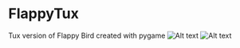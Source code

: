 # FlappyTux
Tux version of Flappy Bird created with pygame
![Alt text](https://user-images.githubusercontent.com/60759402/87735785-c88f8880-c7d6-11ea-9ee2-d9bc667deff4.png?raw=true "Flappy Tux")
![Alt text](https://user-images.githubusercontent.com/60759402/87735789-ca594c00-c7d6-11ea-995b-fcb1bc408c03.png?raw=true "Flappy Tux 2")
